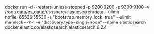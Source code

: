 
docker run -d --restart=unless-stopped -p 9200:9200 -p 9300:9300 -v /root/.data/es_data:/usr/share/elasticsearch/data --ulimit nofile=65536:65536 -e "bootstrap.memory_lock=true" --ulimit memlock=-1:-1 -e "discovery.type=single-node" --name elasticsearch docker.elastic.co/elasticsearch/elasticsearch:6.2.4
